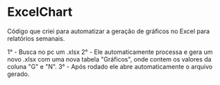# ExcelChart
 
Código que criei para automatizar a geração de gráficos no Excel para relatórios semanais.

1° - Busca no pc um .xlsx
2° - Ele automaticamente processa e gera um novo .xlsx com uma nova tabela "Gráficos", onde contem os valores da coluna "G" e "N".
3° - Após rodado ele abre automaticamente o arquivo gerado.
